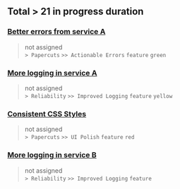 ## Total > 21 in progress duration
  
###  [Better errors from service A](https://github.com/bryanmacfarlane/sample-reports/issues/15)  
> not assigned  
  `> Papercuts` `>> Actionable Errors` `feature` `green`
  
###  [More logging in service A](https://github.com/bryanmacfarlane/sample-reports/issues/18)  
> not assigned  
  `> Reliability` `>> Improved Logging` `feature` `yellow`
  
###  [Consistent CSS Styles](https://github.com/bryanmacfarlane/sample-reports/issues/17)  
> not assigned  
  `> Papercuts` `>> UI Polish` `feature` `red`
  
###  [More logging in service B](https://github.com/bryanmacfarlane/sample-reports/issues/19)  
> not assigned  
  `> Reliability` `>> Improved Logging` `feature`